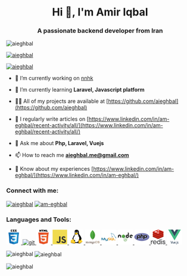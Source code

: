 <h1 align="center">Hi 👋, I'm Amir Iqbal</h1>
<h3 align="center">A passionate backend developer from Iran</h3>

<p align="left"> <img src="https://komarev.com/ghpvc/?username=aieghbal&label=Profile%20views&color=0e75b6&style=flat" alt="aieghbal" /> </p>

<p align="left"> <a href="https://github.com/ryo-ma/github-profile-trophy"><img src="https://github-profile-trophy.vercel.app/?username=aieghbal" alt="aieghbal" /></a> </p>

<p align="left"> <a href="https://twitter.com/aieghbal" target="blank"><img src="https://img.shields.io/twitter/follow/aieghbal?logo=twitter&style=for-the-badge" alt="aieghbal" /></a> </p>

- 🔭 I’m currently working on [nnhk](https://nnhk.ir/)

- 🌱 I’m currently learning **Laravel, Javascript platform**

- 👨‍💻 All of my projects are available at [https://github.com/aieghbal](https://github.com/aieghbal)

- 📝 I regularly write articles on [https://www.linkedin.com/in/am-eghbal/recent-activity/all/](https://www.linkedin.com/in/am-eghbal/recent-activity/all/)

- 💬 Ask me about **Php, Laravel, Vuejs**

- 📫 How to reach me **aieghbal.me@gmail.com**

- 📄 Know about my experiences [https://www.linkedin.com/in/am-eghbal/](https://www.linkedin.com/in/am-eghbal/)

<h3 align="left">Connect with me:</h3>
<p align="left">
<a href="https://twitter.com/aieghbal" target="blank"><img align="center" src="https://raw.githubusercontent.com/rahuldkjain/github-profile-readme-generator/master/src/images/icons/Social/twitter.svg" alt="aieghbal" height="30" width="40" /></a>
<a href="https://linkedin.com/in/am-eghbal" target="blank"><img align="center" src="https://raw.githubusercontent.com/rahuldkjain/github-profile-readme-generator/master/src/images/icons/Social/linked-in-alt.svg" alt="am-eghbal" height="30" width="40" /></a>
</p>

<h3 align="left">Languages and Tools:</h3>
<p align="left"> <a href="https://www.w3schools.com/css/" target="_blank" rel="noreferrer"> <img src="https://raw.githubusercontent.com/devicons/devicon/master/icons/css3/css3-original-wordmark.svg" alt="css3" width="40" height="40"/> </a> <a href="https://git-scm.com/" target="_blank" rel="noreferrer"> <img src="https://www.vectorlogo.zone/logos/git-scm/git-scm-icon.svg" alt="git" width="40" height="40"/> </a> <a href="https://www.w3.org/html/" target="_blank" rel="noreferrer"> <img src="https://raw.githubusercontent.com/devicons/devicon/master/icons/html5/html5-original-wordmark.svg" alt="html5" width="40" height="40"/> </a> <a href="https://developer.mozilla.org/en-US/docs/Web/JavaScript" target="_blank" rel="noreferrer"> <img src="https://raw.githubusercontent.com/devicons/devicon/master/icons/javascript/javascript-original.svg" alt="javascript" width="40" height="40"/> </a> <a href="https://www.linux.org/" target="_blank" rel="noreferrer"> <img src="https://raw.githubusercontent.com/devicons/devicon/master/icons/linux/linux-original.svg" alt="linux" width="40" height="40"/> </a> <a href="https://www.mongodb.com/" target="_blank" rel="noreferrer"> <img src="https://raw.githubusercontent.com/devicons/devicon/master/icons/mongodb/mongodb-original-wordmark.svg" alt="mongodb" width="40" height="40"/> </a> <a href="https://www.mysql.com/" target="_blank" rel="noreferrer"> <img src="https://raw.githubusercontent.com/devicons/devicon/master/icons/mysql/mysql-original-wordmark.svg" alt="mysql" width="40" height="40"/> </a> <a href="https://nodejs.org" target="_blank" rel="noreferrer"> <img src="https://raw.githubusercontent.com/devicons/devicon/master/icons/nodejs/nodejs-original-wordmark.svg" alt="nodejs" width="40" height="40"/> </a> <a href="https://www.php.net" target="_blank" rel="noreferrer"> <img src="https://raw.githubusercontent.com/devicons/devicon/master/icons/php/php-original.svg" alt="php" width="40" height="40"/> </a> <a href="https://redis.io" target="_blank" rel="noreferrer"> <img src="https://raw.githubusercontent.com/devicons/devicon/master/icons/redis/redis-original-wordmark.svg" alt="redis" width="40" height="40"/> </a> <a href="https://vuejs.org/" target="_blank" rel="noreferrer"> <img src="https://raw.githubusercontent.com/devicons/devicon/master/icons/vuejs/vuejs-original-wordmark.svg" alt="vuejs" width="40" height="40"/> </a> </p>

<p><img align="left" src="https://github-readme-stats.vercel.app/api/top-langs?username=aieghbal&show_icons=true&locale=en&layout=compact" alt="aieghbal" /></p>

<p>&nbsp;<img align="center" src="https://github-readme-stats.vercel.app/api?username=aieghbal&show_icons=true&locale=en" alt="aieghbal" /></p>

<p><img align="center" src="https://github-readme-streak-stats.herokuapp.com/?user=aieghbal&" alt="aieghbal" /></p>
